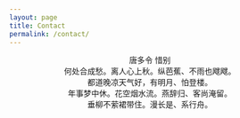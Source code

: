 ```yaml
---
layout: page
title: Contact
permalink: /contact/
---
```


<center>唐多令 惜别</center>

<center>何处合成愁。离人心上秋。纵芭蕉、不雨也飕飕。</center>

<center>都道晚凉天气好，有明月、怕登楼。</center>

<center>年事梦中休。花空烟水流。燕辞归、客尚淹留。</center>

<center>垂柳不萦裙带住。漫长是、系行舟。</center>

